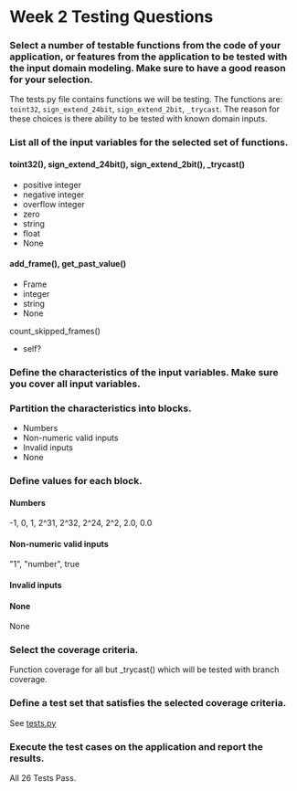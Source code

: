 # Week 2 Testing Questions

[//]: # (What I should have done initially was create a branch then use a pull request. ohwell.) 

### Select a number of testable functions from the code of your application, or features from the application to be tested with the input domain modeling. Make sure to have a good reason for your selection.
The tests.py file contains functions we will be testing. The functions are:
`toint32`, `sign_extend_24bit`, `sign_extend_2bit`, `_trycast`.
The reason for these choices is there ability to be tested with known domain inputs.

[//]: # (~~ If we decide to do more:)
[//]: # (context.py has the following functions:)
[//]: # (`add_frame`, `get+past_value`, `count_skipped_frames` which all have a return value and can be tested with known domain inputs. ~~)

### List all of the input variables for the selected set of functions.
#### toint32(), sign_extend_24bit(), sign_extend_2bit(), _trycast()
- positive integer
- negative integer
- overflow integer
- zero
- string
- float
- None

#### add_frame(), get_past_value()
- Frame
- integer
- string
- None

count_skipped_frames()
- self?

### Define the characteristics of the input variables. Make sure you cover all input variables.

### Partition the characteristics into blocks.
- Numbers
- Non-numeric valid inputs
- Invalid inputs
- None

### Define values for each block.

#### Numbers
-1, 0, 1, 2^31, 2^32, 2^24, 2^2, 2.0, 0.0

[//]: # (NOt sure Valid is the right word here)
#### Non-numeric valid inputs
"1", "number", true

#### Invalid inputs

[//]: # (This made sense when I wrote it, but now I can't think of what this would be.)

#### None
None

### Select the coverage criteria.
Function coverage for all but _trycast() which will be tested with branch coverage.

### Define a test set that satisfies the selected coverage criteria.
See [tests.py](./tests.py)

### Execute the test cases on the application and report the results.
All 26 Tests Pass.

